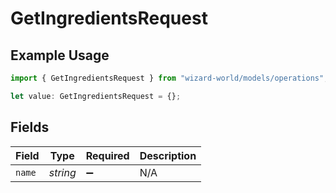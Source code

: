 # GetIngredientsRequest

## Example Usage

```typescript
import { GetIngredientsRequest } from "wizard-world/models/operations";

let value: GetIngredientsRequest = {};
```

## Fields

| Field              | Type               | Required           | Description        |
| ------------------ | ------------------ | ------------------ | ------------------ |
| `name`             | *string*           | :heavy_minus_sign: | N/A                |